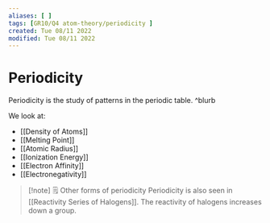 ```yaml
---
aliases: [ ]
tags: [GR10/Q4 atom-theory/periodicity ]
created: Tue 08/11 2022
modified: Tue 08/11 2022
---
```

# Periodicity
Periodicity is the study of patterns in the periodic table. ^blurb

We look at:
- [[Density of Atoms]]
- [[Melting Point]]
- [[Atomic Radius]]
- [[Ionization Energy]]
- [[Electron Affinity]]
- [[Electronegativity]]


> [!note] :spiral_notepad: Other forms of periodicity
> Periodicity is also seen in [[Reactivity Series of Halogens]]. The reactivity of halogens increases down a group. 

